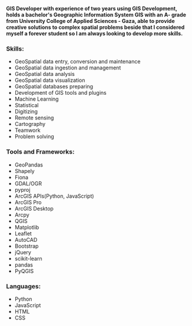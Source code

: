<!---
- 👋 Hi, I’m @YasserIsmail
- 👀 I’m interested in ...
- 🌱 I’m currently learning ...
- 💞️ I’m looking to collaborate on ...
- 📫 How to reach me ...
--->

<!---
YasserIsmail/YasserIsmail is a ✨ special ✨ repository because its `README.md` (this file) appears on your GitHub profile.
You can click the Preview link to take a look at your changes.
--->
**GIS Developer with experience of two years using GIS Development, holds a bachelor's Geographic Information System GIS with an A- grade from University College of Applied Sciences - Gaza, able to provide creative solutions to complex spatial problems beside that I considered myself a forever student so I am always looking to develop more skills.**

### Skills:
* GeoSpatial data entry, conversion and maintenance
* GeoSpatial data ingestion and management
* GeoSpatial data analysis
* GeoSpatial data visualization
* GeoSpatial databases preparing
* Development of GIS tools and plugins
* Machine Learning
* Statistical
* Digitizing
* Remote sensing
* Cartography
* Teamwork
* Problem solving

### Tools and Frameworks:
* GeoPandas
* Shapely
* Fiona
* GDAL/OGR
* pyproj
* ArcGIS APIs(Python, JavaScript)
* ArcGIS Pro
* ArcGIS Desktop
* Arcpy
* QGIS
* Matplotlib
* Leaflet
* AutoCAD
* Bootstrap
* jQuery
* scikit-learn
* pandas
* PyQGIS

### Languages:
* Python
* JavaScript
* HTML
* CSS
